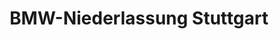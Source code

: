 ---
title: "BMW-Niederlassung Stuttgart"
url: /stuttgart/bmw-niederlassung-stuttgart/
shop: Autohaus
---
